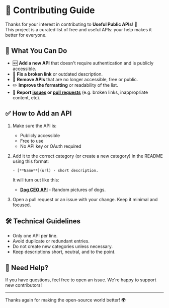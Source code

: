 # 🤝 Contributing Guide

Thanks for your interest in contributing to **Useful Public APIs**! 🎉  
This project is a curated list of free and useful APIs: your help makes it better for everyone.

## 📌 What You Can Do

- 🆕 **Add a new API** that doesn't require authentication and is publicly accessible.
- 🔗 **Fix a broken link** or outdated description.
- 🧹 **Remove APIs** that are no longer accessible, free or public.
- ✏️ **Improve the formatting** or readability of the list.
- 🐛 **Report [issues](../../issues) or [pull requests](../../pulls)** (e.g. broken links, inappropriate content, etc).

## ✅ How to Add an API

1. Make sure the API is:
   - Publicly accessible
   - Free to use
   - No API key or OAuth required
2. Add it to the correct category (or create a new category) in the README using this format:

      ```- [**Name**](url) - short description.```
      
      It will turn out like this:
      
      - [**Dog CEO API**](https://dog.ceo/dog-api) - Random pictures of dogs.

3. Open a pull request or an issue with your change. Keep it minimal and focused.

## 🛠️ Technical Guidelines

- Only one API per line.
- Avoid duplicate or redundant entries.
- Do not create new categories unless necessary.
- Keep descriptions short, neutral, and to the point.

## 🙋 Need Help?

If you have questions, feel free to open an issue. We're happy to support new contributors!

---

Thanks again for making the open-source world better! 🌍

